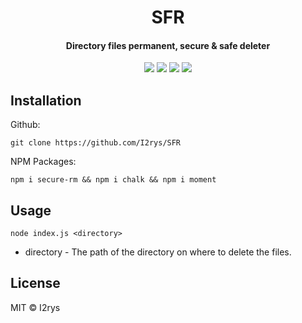 <h1 align="center">SFR</h1>
<h4 align="center">Directory files permanent, secure & safe deleter</h4>
<p align="center">
	<a href="https://github.com/I2rys/SFR/blob/main/LICENSE"><img src="https://img.shields.io/github/license/I2rys/SFR?style=flat-square"></img></a>
	<a href="https://github.com/I2rys/SFR"><img src="https://bettercodehub.com/edge/badge/I2rys/SFR?branch=main"></a>
	<a href="https://github.com/I2rys/SFR/issues"><img src="https://img.shields.io/github/issues/I2rys/SDSFRBot.svg"></img></a>
	<a href="https://nodejs.org/"><img src="https://img.shields.io/badge/-Nodejs-green?style=flat-square&logo=Node.js"></img></a>
</p>


## Installation
Github:

    git clone https://github.com/I2rys/SFR

NPM Packages:

    npm i secure-rm && npm i chalk && npm i moment
    
## Usage

    node index.js <directory>

 - directory - The path of the directory on where to delete the files.

## License
MIT © I2rys
